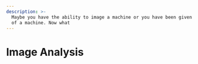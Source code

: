 ```yaml
---
description: >-
  Maybe you have the ability to image a machine or you have been given an image
  of a machine. Now what
---
```


# Image Analysis

